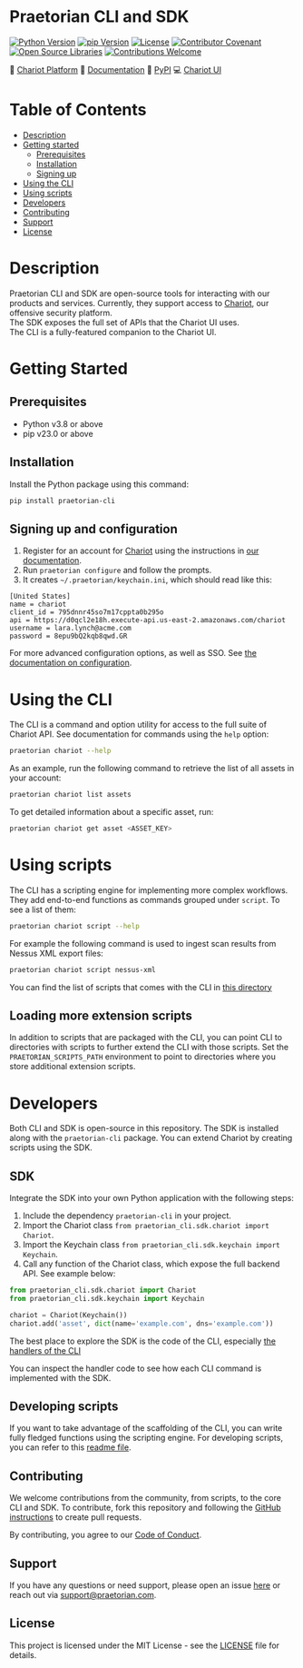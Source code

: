 # Praetorian CLI and SDK

[![Python Version](https://img.shields.io/badge/Python-v3.8+-blue)](https://www.python.org/)
[![pip Version](https://img.shields.io/badge/pip-v23.0+-blue)](https://pypi.org/project/praetorian-cli/)
[![License](https://img.shields.io/badge/License-MIT-007EC6.svg)](LICENSE)
[![Contributor Covenant](https://img.shields.io/badge/Contributor%20covenant-2.1-007EC6.svg)](CODE_OF_CONDUCT.md)
[![Open Source Libraries](https://img.shields.io/badge/Open--source-%F0%9F%92%9A-28a745)](https://opensource.org/)
[![Contributions Welcome](https://img.shields.io/badge/Contributions-Welcome-brightgreen.svg?style=flat)](https://github.com/praetorian-inc/chariot-ui/issues)

:link: [Chariot Platform](https://chariot.praetorian.com)
:book: [Documentation](https://docs.praetorian.com)
:bookmark: [PyPI](https://pypi.org/project/praetorian-cli/)
:computer: [Chariot UI](https://github.com/praetorian-inc/chariot-ui)

# Table of Contents

- [Description](#description)
- [Getting started](#getting-started)
    - [Prerequisites](#prerequisites)
    - [Installation](#installation)
    - [Signing up](#signing-up-and-configuration)
- [Using the CLI](#using-the-cli)
- [Using scripts](#using-scripts)
- [Developers](#developers)
- [Contributing](#contributing)
- [Support](#support)
- [License](#license)

# Description

Praetorian CLI and SDK are open-source tools for interacting with our products and services. Currently, they support
access to [Chariot](https://www.praetorian.com/proactive-cybersecurity-technology/), our
offensive security platform.
<br> The SDK exposes the full set of APIs that the Chariot UI uses.
<br> The CLI is a fully-featured companion to the Chariot UI.

# Getting Started

## Prerequisites

- Python v3.8 or above
- pip v23.0 or above

## Installation

Install the Python package using this command:

```zsh
pip install praetorian-cli
```

## Signing up and configuration

1. Register for an account for [Chariot](http://chariot.praetorian.com) using the instructions
   in [our documentation](https://docs.praetorian.com/hc/en-us/articles/25784233986587-Account-Setup-and-Initial-Seeding).
2. Run `praetorian configure` and follow the prompts.
3. It creates `~/.praetorian/keychain.ini`, which should read like this:

```
[United States]
name = chariot
client_id = 795dnnr45so7m17cppta0b295o
api = https://d0qcl2e18h.execute-api.us-east-2.amazonaws.com/chariot
username = lara.lynch@acme.com
password = 8epu9bQ2kqb8qwd.GR
```

For more advanced configuration options, as well as SSO. See
[the documentation on configuration](https://github.com/praetorian-inc/praetorian-cli/blob/main/docs/configure.md).

# Using the CLI

The CLI is a command and option utility for access to the full suite of Chariot API. See documentation for commands
using the `help` option:

```zsh
praetorian chariot --help
```

As an example, run the following command to retrieve the list of all assets in your account:

```zsh
praetorian chariot list assets
```

To get detailed information about a specific asset, run:

```zsh
praetorian chariot get asset <ASSET_KEY>
```

# Using scripts

The CLI has a scripting engine for implementing more complex workflows. They add end-to-end
functions as commands grouped under `script`. To see a list of them:

```zsh
praetorian chariot script --help
```

For example the following command is used to ingest scan results from Nessus XML export files:

```zsh
praetorian chariot script nessus-xml
```

You can find the list of scripts that comes with the CLI in
[this directory](https://github.com/praetorian-inc/praetorian-cli/tree/main/praetorian_cli/scripts/commands)

## Loading more extension scripts

In addition to scripts that are packaged with the CLI, you can point CLI to directories
with scripts to further extend the CLI with those scripts. Set the `PRAETORIAN_SCRIPTS_PATH`
environment to point to directories where you store additional extension scripts.

# Developers

Both CLI and SDK is open-source in this repository. The SDK is installed along with the `praetorian-cli`
package. You can extend Chariot by creating scripts using the SDK.

## SDK

Integrate the SDK into your own Python application with the following steps:

1. Include the dependency ``praetorian-cli`` in your project.
2. Import the Chariot class ``from praetorian_cli.sdk.chariot import Chariot``.
3. Import the Keychain class ``from praetorian_cli.sdk.keychain import Keychain``.
4. Call any function of the Chariot class, which expose the full backend API. See example below:

```python
from praetorian_cli.sdk.chariot import Chariot
from praetorian_cli.sdk.keychain import Keychain

chariot = Chariot(Keychain())
chariot.add('asset', dict(name='example.com', dns='example.com'))
```

The best place to explore the SDK is the code of the CLI, especially
[the handlers of the CLI](https://github.com/praetorian-inc/praetorian-cli/tree/main/praetorian_cli/handlers)

You can inspect the handler code to see how each CLI command is implemented with the SDK.

## Developing scripts

If you want to take advantage of the scaffolding of the CLI, you can write fully fledged functions using
the scripting engine. For developing scripts, you can refer to
this [readme file](https://github.com/praetorian-inc/praetorian-cli/blob/main/docs/script-development.md).

## Contributing

We welcome contributions from the community, from scripts, to the core CLI and SDK. To contribute, fork this
repository and following the
[GitHub instructions](https://docs.github.com/en/get-started/exploring-projects-on-github/contributing-to-a-project)
to create pull requests.

By contributing, you agree to our [Code of Conduct](CODE_OF_CONDUCT.md).

## Support

If you have any questions or need support, please open an issue
[here](https://github.com/praetorian-inc/chariot-ui/issues) or reach out via
[support@praetorian.com](mailto:support@praetorian.com).

## License

This project is licensed under the MIT License - see the [LICENSE](LICENSE) file for details.
